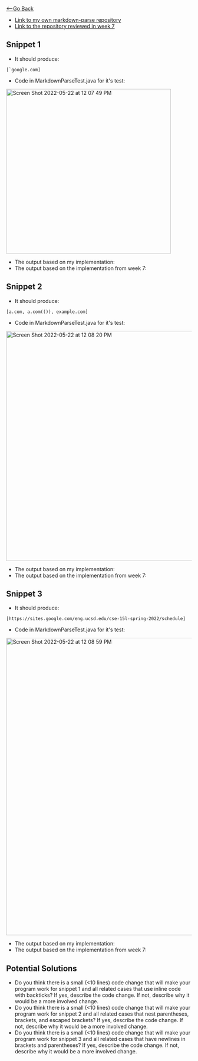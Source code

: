 [<--Go Back](https://bridgettezagrebin.github.io/cse15l-lab-reports/)

* [Link to my own markdown-parse repository](https://github.com/BridgetteZagrebin/markdown-parser)
* [Link to the repository reviewed in week 7](https://github.com/21KennethTran/markdown-parser)

## Snippet 1
* It should produce: 

``` 
[`google.com]
```
* Code in MarkdownParseTest.java for it's test:
<img width="447" alt="Screen Shot 2022-05-22 at 12 07 49 PM" src="https://user-images.githubusercontent.com/103292060/169711934-ec2df63f-fdc5-45c2-9acf-54757c6de3e7.png">

* The output based on my implementation:
* The output based on the implementation from week 7:

## Snippet 2
* It should produce: 

``` 
[a.com, a.com(()), example.com] 
```
* Code in MarkdownParseTest.java for it's test:
<img width="624" alt="Screen Shot 2022-05-22 at 12 08 20 PM" src="https://user-images.githubusercontent.com/103292060/169711942-149caf22-ffd0-4a6e-9e17-7aa11d4a48ae.png">

* The output based on my implementation:
* The output based on the implementation from week 7:

## Snippet 3
* It should produce: 

``` 
[https://sites.google.com/eng.ucsd.edu/cse-15l-spring-2022/schedule] 
```
* Code in MarkdownParseTest.java for it's test:
<img width="807" alt="Screen Shot 2022-05-22 at 12 08 59 PM" src="https://user-images.githubusercontent.com/103292060/169711947-2e026b0e-42f4-4a0e-9b1f-e07db2c3ceb9.png">

* The output based on my implementation:
* The output based on the implementation from week 7:


## Potential Solutions
* Do you think there is a small (<10 lines) code change that will make your program work for snippet 1 and all related cases that use inline code with backticks? If yes, describe the code change. If not, describe why it would be a more involved change.
* Do you think there is a small (<10 lines) code change that will make your program work for snippet 2 and all related cases that nest parentheses, brackets, and escaped brackets? If yes, describe the code change. If not, describe why it would be a more involved change.
* Do you think there is a small (<10 lines) code change that will make your program work for snippet 3 and all related cases that have newlines in brackets and parentheses? If yes, describe the code change. If not, describe why it would be a more involved change.

